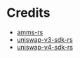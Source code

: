 # Credits

- [amms-rs](https://github.com/darkforestry/amms-rs)
- [uniswap-v3-sdk-rs](https://github.com/shuhuiluo/uniswap-v3-sdk-rs)
- [uniswap-v4-sdk-rs](https://github.com/shuhuiluo/uniswap-v4-sdk-rs)